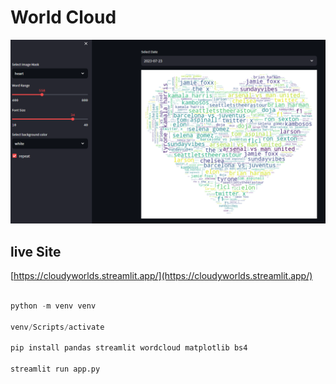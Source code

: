 # World Cloud

![Alt Live Web site](./liveSite.png)

## live Site

[https://cloudyworlds.streamlit.app/](https://cloudyworlds.streamlit.app/)


```python

python -m venv venv

venv/Scripts/activate

pip install pandas streamlit wordcloud matplotlib bs4

streamlit run app.py
```

